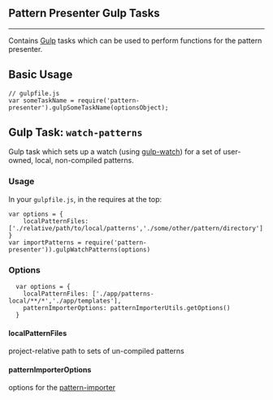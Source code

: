 Pattern Presenter Gulp Tasks
---
---

Contains [Gulp](http://gulpjs.com) tasks which can be used to perform functions for the pattern presenter.

## Basic Usage

```
// gulpfile.js
var someTaskName = require('pattern-presenter').gulpSomeTaskName(optionsObject);
```

## Gulp Task: `watch-patterns`

Gulp task which sets up a watch (using [gulp-watch](https://www.npmjs.com/package/gulp-watch)) for a set of user-owned, local, non-compiled patterns.

### Usage

In your `gulpfile.js`, in the requires at the top:
```
var options = {
	localPatternFiles: ['./relative/path/to/local/patterns','./some/other/pattern/directory']
}
var importPatterns = require('pattern-presenter')).gulpWatchPatterns(options)
```

### Options

```
  var options = {
    localPatternFiles: ['./app/patterns-local/**/*','./app/templates'],
    patternImporterOptions: patternImporterUtils.getOptions()
  }
```

#### localPatternFiles

project-relative path to sets of un-compiled patterns

#### patternImporterOptions

options for the [pattern-importer](https://github.com/scottnath/pattern-importer)